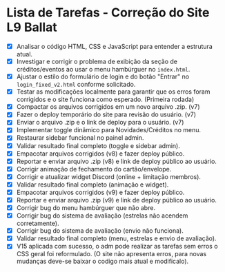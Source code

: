 # Lista de Tarefas - Correção do Site L9 Ballat

- [x] Analisar o código HTML, CSS e JavaScript para entender a estrutura atual.
- [x] Investigar e corrigir o problema de exibição da seção de créditos/eventos ao usar o menu hambúrguer no `index.html`.
- [x] Ajustar o estilo do formulário de login e do botão "Entrar" no `login_fixed_v2.html` conforme solicitado.
- [x] Testar as modificações localmente para garantir que os erros foram corrigidos e o site funciona como esperado. (Primeira rodada)
- [x] Compactar os arquivos corrigidos em um novo arquivo .zip. (v7)
- [x] Fazer o deploy temporário do site para revisão do usuário. (v7)
- [x] Enviar o arquivo .zip e o link de deploy para o usuário. (v7)
- [x] Implementar toggle dinâmico para Novidades/Créditos no menu.
- [x] Restaurar sidebar funcional no painel admin.
- [x] Validar resultado final completo (toggle e sidebar admin).
- [x] Empacotar arquivos corrigidos (v8) e fazer deploy público.
- [x] Reportar e enviar arquivo .zip (v8) e link de deploy público ao usuário.
- [x] Corrigir animação de fechamento do cartão/envelope.
- [x] Corrigir e atualizar widget Discord (online + limitação membros).
- [x] Validar resultado final completo (animação e widget).
- [x] Empacotar arquivos corrigidos (v9) e fazer deploy público.
- [x] Reportar e enviar arquivo .zip (v9) e link de deploy público ao usuário.
- [x] Corrigir bug do menu hambúrguer que não abre.
- [x] Corrigir bug do sistema de avaliação (estrelas não acendem corretamente).
- [x] Corrigir bug do sistema de avaliação (envio não funciona).
- [x] Validar resultado final completo (menu, estrelas e envio de avaliação).
- [x] V15 aplicada com sucesso, o adm pode realizar as tarefas sem erros o CSS geral foi reformulado. (O site não apresenta erros, para novas mudanças deve-se baixar o codigo mais atual e modificalo).
